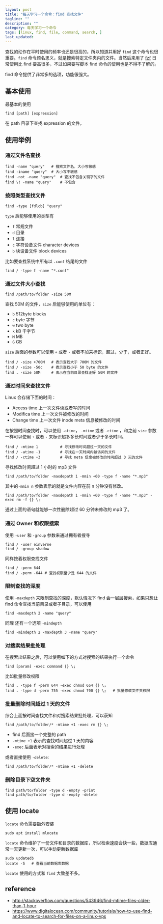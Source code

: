```yaml
---
layout: post
title: "每天学习一个命令：find 查找文件"
tagline: ""
description: ""
category: 每天学习一个命令
tags: [linux, find, file, command, search, ]
last_updated:
---
```


查找的动作在平时使用的频率也还是很高的，所以知道并用好 `find` 这个命令也很重要。`find` 命令顾名思义，就是搜索特定文件夹内的文件。当然后来用了 [fzf](/post/2019/08/fzf-usage.html) 日常使用比 find 要高很多，不过如果要写脚本 find 命令的使用也是不得不了解的。

find 命令提供了非常多的选项，功能很强大。

## 基本使用
最基本的使用

    find [path] [expression]

在 path 目录下查找 expression 的文件。

## 使用举例

### 通过文件名查找

    find -name "query"   # 搜索文件名，大小写敏感
    find -iname "query"  # 大小写不敏感
    find -not -name "query"  # 查找不包含关键字的文件
    find \! -name "query"    # 不包含

### 按照类型查找文件

    find -type [fdlcb] "query"

`type` 后能够使用的类型有

- `f` 常规文件
- `d` 目录
- `l` 连接
- `c` 字符设备文件 character devices
- `b` 块设备文件 block devices

比如要查找系统中所有以 `.conf` 结尾的文件

    find / -type f -name "*.conf"

### 通过文件大小查找

    find /path/to/folder -size 50M

查找 50M 的文件，`size` 后能够使用的单位有：

- `b` 512byte blocks
- `c` byte 字节
- `w` two byte
- `k` kB 千字节
- `M` MB
- `G` GB

`size` 后面的参数可以使用 `+` 或者 `-` 或者不加来标识，超过，少于，或者正好。

    find / -size +700M   # 表示查找大于 700M 的文件
    find / -size -50c    # 表示查找小于 50 byte 的文件
    find . -size 50M     # 表示在当前目录查找正好 50M 的文件

### 通过时间来查找文件

Linux 会存储下面的时间：

- Access time 上一次文件读或者写的时间
- Modifica time 上一次文件被修改的时间
- Change time 上一次文件 inode meta 信息被修改的时间

在按照时间查找时，可以使用 `-atime`， `-mtime` 或者 `-ctime` ，和之前 `size` 参数一样可以使用 `+` 或者 `-` 来标识超多多长时间或者少于多长时间。

    find / -mtime 1          # 寻找修改时间超过一天的文件
    find / -atime -1         # 寻找在一天时间内被访问的文件
    find / -ctime +3         # 寻找 meta 信息被修改的时间超过 3 天的文件

寻找修改时间超过 1 小时的 mp3 文件

    find /path/to/folder -maxdepath 1 -mmin +60 -type f -name "*.mp3"

其中的`-mmin n` 参数表示的就是文件内容在前 n 分钟没有修改。

    find /path/to/folder -maxdepath 1 -mmin +60 -type f -name "*.mp3" -exec rm -f {} \;

通过上面的语句就能够一次性删除超过 60 分钟未修改的 mp3 了。

### 通过 Owner 和权限搜索
使用 `-user` 和 `-group` 参数来通过拥有者搜寻

    find / -user einverne
    find / -group shadow

同样按着权限查找文件

    find / -perm 644
    find / -perm -644 # 查找权限至少是 644 的文件

### 限制查找的深度
使用 `-maxdepth` 来限制查找的深度，默认情况下 find 会一层层搜索，如果只想让 find 命令查找当前目录或者子目录，可以使用

    find -maxdepth 2 -name "query"

同理 还有一个选项 `-mindepth`

    find -mindepth 2 -maxdepth 3 -name "query"

### 对搜索结果批处理
在搜索出结果之后，可以使用如下的方式对搜索的结果执行一个命令

    find [param] -exec command {} \;

比如批量修改权限

    find . -type f -perm 644 -exec chmod 664 {} \;
    find . -type d -perm 755 -exec chmod 700 {} \;   # 批量修改文件夹权限

### 批量删除时间超过 1 天的文件
综合上面按时间查找文件和对搜索结果批处理，可以获知

    find /path/to/folder/* -mtime +1 -exec rm {} \;

- find 后面接一个完整的 path
- `-mtime +1` 表示的查找时间超过 1 天的内容
- `-exec` 后面表示对搜索的结果进行处理

或者直接使用 `-delete`:

    find /path/to/folder/* -mtime +1 -delete

### 删除目录下空文件夹

	find path/to/folder -type d -empty -print
	find path/to/folder -type d -empty -delete

## 使用 locate
`locate` 命令需要额外安装

    sudo apt install mlocate

`locate` 命令维护了一份文件和目录的数据库，所以检索速度会快一些，数据库通常一天更新一次，可以手动更新数据库

    sudo updatedb
    locate -S   # 查看当前数据库数据

`locate` 使用的方式和 `find` 大致差不多。

## reference

- <http://stackoverflow.com/questions/543946/find-mtime-files-older-than-1-hour>
- <https://www.digitalocean.com/community/tutorials/how-to-use-find-and-locate-to-search-for-files-on-a-linux-vps>

